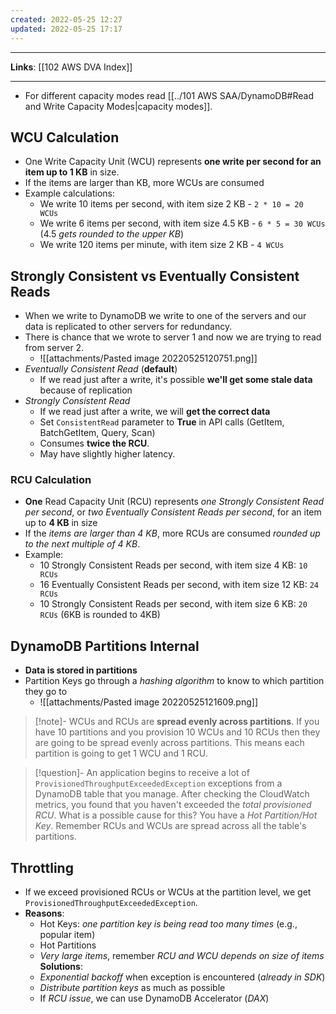 ```yaml
---
created: 2022-05-25 12:27
updated: 2022-05-25 17:17
---
```

---
**Links**: [[102 AWS DVA Index]]

---
- For different capacity modes read [[../101 AWS SAA/DynamoDB#Read and Write Capacity Modes|capacity modes]].
## WCU Calculation
- One Write Capacity Unit (WCU) represents **one write per second for an item up to 1 KB** in size.
- If the items are larger than KB, more WCUs are consumed
- Example calculations: 
	- We write 10 items per second, with item size 2 KB - `2 * 10 = 20 WCUs`
	- We write 6 items per second, with item size 4.5 KB - `6 * 5 = 30 WCUs` (4.5 *gets rounded to the upper KB*)
	- We write 120 items per minute, with item size 2 KB - `4 WCUs`

## Strongly Consistent vs Eventually Consistent Reads
- When we write to DynamoDB we write to one of the servers and our data is replicated to other servers for redundancy.
- There is chance that we wrote to server 1 and now we are trying to read from server 2.
	- ![[attachments/Pasted image 20220525120751.png]]
- *Eventually Consistent Read* (**default**)
	- If we read just after a write, it's possible **we'll get some stale data** because of replication
- *Strongly Consistent Read*
	- If we read just after a write, we will **get the correct data**
	- Set `ConsistentRead` parameter to **True** in API calls (GetItem, BatchGetItem, Query, Scan)
	- Consumes **twice the RCU**.
	- May have slightly higher latency.

### RCU Calculation
- **One** Read Capacity Unit (RCU) represents *one Strongly Consistent Read per second*, or *two Eventually Consistent Reads per second*, for an item up to **4 KB** in size
- If the *items are larger than 4 KB*, more RCUs are consumed *rounded up to the next multiple of 4 KB*.
- Example:
	- 10 Strongly Consistent Reads per second, with item size 4 KB: `10 RCUs`
	- 16 Eventually Consistent Reads per second, with item size 12 KB: `24 RCUs`
	- 10 Strongly Consistent Reads per second, with item size 6 KB: `20 RCUs` (6KB is rounded to 4KB)

## DynamoDB Partitions Internal
- **Data is stored in partitions**
- Partition Keys go through a *hashing algorithm* to know to which partition they go to
	- ![[attachments/Pasted image 20220525121609.png]]

> [!note]- WCUs and RCUs are **spread evenly across partitions**.
> If you have 10 partitions and you provision 10 WCUs and 10 RCUs then they are going to be spread evenly across partitions. This means each partition is going to get 1 WCU and 1 RCU.

> [!question]- An application begins to receive a lot of `ProvisionedThroughputExceededException` exceptions from a DynamoDB table that you manage. After checking the CloudWatch metrics, you found that you haven't exceeded the *total provisioned RCU*. What is a possible cause for this?
> You have a *Hot Partition/Hot Key*. Remember RCUs and WCUs are spread across all the table's partitions.

## Throttling
- If we exceed provisioned RCUs or WCUs at the partition level, we get `ProvisionedThroughputExceededException`.
- **Reasons**:
	- Hot Keys: *one partition key is being read too many times* (e.g., popular item)
	- Hot Partitions
	- *Very large items*, remember *RCU and WCU depends on size of items*
**Solutions**:
	- *Exponential backoff* when exception is encountered (*already in SDK*)
	- *Distribute partition keys* as much as possible
	- If *RCU issue*, we can use DynamoDB Accelerator (*DAX*)

